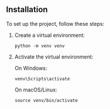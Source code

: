 ## Installation

To set up the project, follow these steps:

1. Create a virtual environment:

   ```
   python -m venv venv
   ```

2. Activate the virtual environment:

   On Windows:

   ```
   venv\Scripts\activate
   ```

   On macOS/Linux:

   ```
   source venv/bin/activate
   ```
